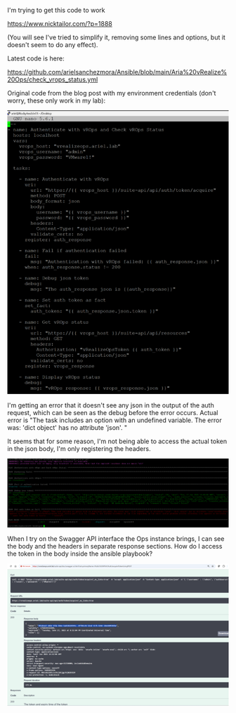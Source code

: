 I'm trying to get this code to work

https://www.nicktailor.com/?p=1888

(You will see I've tried to simplify it, removing some lines and options, but it doesn't seem to do any effect).

Latest code is here:

https://github.com/arielsanchezmora/Ansible/blob/main/Aria%20vRealize%20Ops/check_vrops_status.yml

Original code from the blog post with my environment credentials (don't worry, these only work in my lab):

![OriginalCode](https://github.com/arielsanchezmora/Ansible/blob/main/Aria%20vRealize%20Ops/original%20code.png)


I'm getting an error that it doesn't see any json in the output of the auth request, which can be seen as the debug before the error occurs. Actual error is "The task includes an option with an undefined variable. The error was: 'dict object' has no attribute 'json'. "

It seems that for some reason, I'm not being able to access the actual token in the json body, I'm only registering the headers.

![playbookRun](https://github.com/arielsanchezmora/Ansible/blob/main/Aria%20vRealize%20Ops/original%20ansible%20playbook.png)

When I try on the Swagger API interface the Ops instance brings, I can see the body and the headers in separate response sections. How do I access the token in the body inside the ansible playbook?

![APIswagger](https://github.com/arielsanchezmora/Ansible/blob/main/Aria%20vRealize%20Ops/ops%20swagger%20api%20interface%20showing%20body.png)
